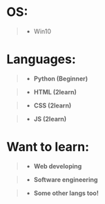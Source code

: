 # **OS:**

> - Win10

# Languages:

> - **Python (Beginner)**

> - **HTML (2learn)**

> - **CSS (2learn)**

> - **JS (2learn)**

# Want to learn:

> - **Web developing**

> - **Software engineering**

> - **Some other langs too!**
